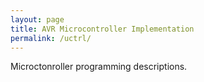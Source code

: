 ```yaml
---
layout: page
title: AVR Microcontroller Implementation
permalink: /uctrl/
---
```


Microctonroller programming descriptions.